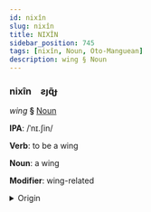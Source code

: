 ```yaml
---
id: nixîn
slug: nixîn
title: NIXÎN
sidebar_position: 745
tags: [nixîn, Noun, Oto-Manguean]
description: wing § Noun
---
```


### nixîn&emsp;<span kind="abugida">ƨȷɋ̃ɟ</span>

*wing* **§** [Noun](../../tags/Noun)

**IPA**: /ˈnɪ.ʃin/

**Verb**: to be a wing

**Noun**: a wing

**Modifier**: wing-related

<details>
    <summary>Origin</summary>
    Mixtec ndɨxin [nᵈɨʃin]<br/>
    <em>Oto-Manguean Language Family</em>
</details>